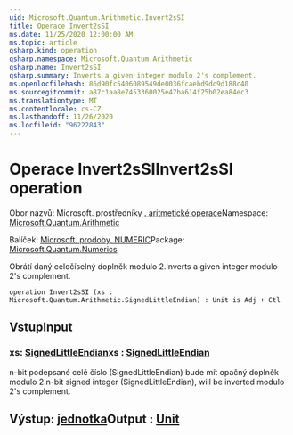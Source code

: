 ```yaml
---
uid: Microsoft.Quantum.Arithmetic.Invert2sSI
title: Operace Invert2sSI
ms.date: 11/25/2020 12:00:00 AM
ms.topic: article
qsharp.kind: operation
qsharp.namespace: Microsoft.Quantum.Arithmetic
qsharp.name: Invert2sSI
qsharp.summary: Inverts a given integer modulo 2's complement.
ms.openlocfilehash: 86d90fc5406089549de0036fcaebd9dc9d188c40
ms.sourcegitcommit: a87c1aa8e7453360025e47ba614f25b02ea84ec3
ms.translationtype: MT
ms.contentlocale: cs-CZ
ms.lasthandoff: 11/26/2020
ms.locfileid: "96222843"
---
```

# <a name="invert2ssi-operation"></a><span data-ttu-id="feefe-102">Operace Invert2sSI</span><span class="sxs-lookup"><span data-stu-id="feefe-102">Invert2sSI operation</span></span>

<span data-ttu-id="feefe-103">Obor názvů: Microsoft. prostředníky [. aritmetické operace](xref:Microsoft.Quantum.Arithmetic)</span><span class="sxs-lookup"><span data-stu-id="feefe-103">Namespace: [Microsoft.Quantum.Arithmetic](xref:Microsoft.Quantum.Arithmetic)</span></span>

<span data-ttu-id="feefe-104">Balíček: [Microsoft. prodoby. NUMERIC](https://nuget.org/packages/Microsoft.Quantum.Numerics)</span><span class="sxs-lookup"><span data-stu-id="feefe-104">Package: [Microsoft.Quantum.Numerics](https://nuget.org/packages/Microsoft.Quantum.Numerics)</span></span>


<span data-ttu-id="feefe-105">Obrátí daný celočíselný doplněk modulo 2.</span><span class="sxs-lookup"><span data-stu-id="feefe-105">Inverts a given integer modulo 2's complement.</span></span>

```qsharp
operation Invert2sSI (xs : Microsoft.Quantum.Arithmetic.SignedLittleEndian) : Unit is Adj + Ctl
```


## <a name="input"></a><span data-ttu-id="feefe-106">Vstup</span><span class="sxs-lookup"><span data-stu-id="feefe-106">Input</span></span>

### <a name="xs--signedlittleendian"></a><span data-ttu-id="feefe-107">xs: [SignedLittleEndian](xref:Microsoft.Quantum.Arithmetic.SignedLittleEndian)</span><span class="sxs-lookup"><span data-stu-id="feefe-107">xs : [SignedLittleEndian](xref:Microsoft.Quantum.Arithmetic.SignedLittleEndian)</span></span>

<span data-ttu-id="feefe-108">n-bit podepsané celé číslo (SignedLittleEndian) bude mít opačný doplněk modulo 2.</span><span class="sxs-lookup"><span data-stu-id="feefe-108">n-bit signed integer (SignedLittleEndian), will be inverted modulo 2's complement.</span></span>



## <a name="output--unit"></a><span data-ttu-id="feefe-109">Výstup: [jednotka](xref:microsoft.quantum.lang-ref.unit)</span><span class="sxs-lookup"><span data-stu-id="feefe-109">Output : [Unit](xref:microsoft.quantum.lang-ref.unit)</span></span>

